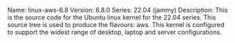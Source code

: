Name:    linux-aws-6.8
Version: 6.8.0
Series:  22.04 (jammy)
Description:
    This is the source code for the Ubuntu linux kernel for the 22.04 series. This
    source tree is used to produce the flavours: aws.
    This kernel is configured to support the widest range of desktop, laptop and
    server configurations.
